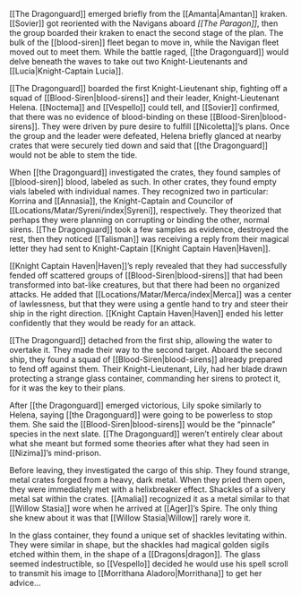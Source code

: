 [[The Dragonguard]] emerged briefly from the [[Amanta|Amantan]] kraken. [[Sovier]] got reoriented with the Navigans aboard *[[The Paragon]]*, then the group boarded their kraken to enact the second stage of the plan. The bulk of the [[blood-siren]] fleet began to move in, while the Navigan fleet moved out to meet them. While the battle raged, [[the Dragonguard]] would delve beneath the waves to take out two Knight-Lieutenants and [[Lucia|Knight-Captain Lucia]]. 

[[The Dragonguard]] boarded the first Knight-Lieutenant ship, fighting off a squad of [[Blood-Siren|blood-sirens]] and their leader, Knight-Lieutenant Helena. [[Noctema]] and [[Vespello]] could tell, and [[Sovier]] confirmed, that there was no evidence of blood-binding on these [[Blood-Siren|blood-sirens]]. They were driven by pure desire to fulfill [[Nicoletta]]’s plans. Once the group and the leader were defeated, Helena briefly glanced at nearby crates that were securely tied down and said that [[the Dragonguard]] would not be able to stem the tide. 

When [[the Dragonguard]] investigated the crates, they found samples of [[blood-siren]] blood, labeled as such. In other crates, they found empty vials labeled with individual names. They recognized two in particular: Korrina and [[Annasia]], the Knight-Captain and Councilor of [[Locations/Matar/Syreni/index|Syreni]], respectively. They theorized that perhaps they were planning on corrupting or binding the other, normal sirens. [[The Dragonguard]] took a few samples as evidence, destroyed the rest, then they noticed [[Talisman]] was receiving a reply from their magical letter they had sent to Knight-Captain [[Knight Captain Haven|Haven]]. 

[[Knight Captain Haven|Haven]]’s reply revealed that they had successfully fended off scattered groups of [[Blood-Siren|blood-sirens]] that had been transformed into bat-like creatures, but that there had been no organized attacks. He added that [[Locations/Matar/Merca/index|Merca]] was a center of lawlessness, but that they were using a gentle hand to try and steer their ship in the right direction. [[Knight Captain Haven|Haven]] ended his letter confidently that they would be ready for an attack. 

[[The Dragonguard]] detached from the first ship, allowing the water to overtake it. They made their way to the second target. Aboard the second ship, they found a squad of [[Blood-Siren|blood-sirens]] already prepared to fend off against them. Their Knight-Lieutenant, Lily, had her blade drawn protecting a strange glass container, commanding her sirens to protect it, for it was the key to their plans. 

After [[the Dragonguard]] emerged victorious, Lily spoke similarly to Helena, saying [[the Dragonguard]] were going to be powerless to stop them. She said the [[Blood-Siren|blood-sirens]] would be the “pinnacle” species in the next slate. [[The Dragonguard]] weren’t entirely clear about what she meant but formed some theories after what they had seen in [[Nizima]]’s mind-prison. 

Before leaving, they investigated the cargo of this ship. They found strange, metal crates forged from a heavy, dark metal. When they pried them open, they were immediately met with a helixbreaker effect. Shackles of a silvery metal sat within the crates. [[Amalia]] recognized it as a metal similar to that [[Willow Stasia]] wore when he arrived at [[Ager]]’s Spire. The only thing she knew about it was that [[Willow Stasia|Willow]] rarely wore it. 

In the glass container, they found a unique set of shackles levitating within. They were similar in shape, but the shackles had magical golden sigils etched within them, in the shape of a [[Dragons|dragon]]. The glass seemed indestructible, so [[Vespello]] decided he would use his spell scroll to transmit his image to [[Morrithana Aladoro|Morrithana]] to get her advice… 
